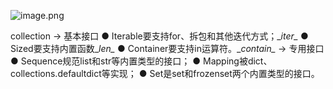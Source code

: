 ![image.png](https://prod-files-secure.s3.us-west-2.amazonaws.com/cf1f3a5b-8505-4452-8168-8f40ca94618c/bc128153-8ae9-4139-a2c6-d3c08e0a51bc/image.png)

collection
 → 基本接口
● Iterable要支持for、拆包和其他迭代方式；\__iter\__
● Sized要支持内置函数\__len\__
● Container要支持in运算符。\__contain\__
 → 专用接口
● Sequence规范list和str等内置类型的接口；
● Mapping被dict、collections.defaultdict等实现；
● Set是set和frozenset两个内置类型的接口。
